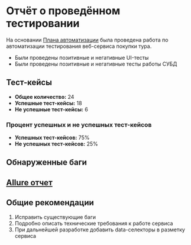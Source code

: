 # Отчёт о проведённом тестировании
На основании [Плана автоматизации](..%2FPlan.md) была проведена работа по автоматизации тестирования веб-сервиса покупки тура.
- Были проведены позитивные и негативные UI-тесты
- Были проведены позитивные и негативные тесты работы СУБД

## Тест-кейсы
- **Общее количество:** 24
- **Успешные тест-кейсы:** 18
- **Не успешные тест-кейсы:** 6

### Процент успешных и не успешных тест-кейсов
- **Успешных тест-кейсов:** 75%
- **Не успешных тест-кейсов:** 25%

## Обнаруженные баги

## [Allure отчет](AllureReport.md)

## Общие рекомендации
1. Исправить существующие баги
2. Подробно описать технические требования к работе сервиса
3. При дальнейшей разработке добавить data-селекторы в разметку сервиса